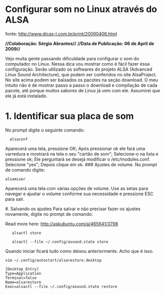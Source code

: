 # Configurar som no Linux através do ALSA
fonte: http://www.dicas-l.com.br/print/20090406.html

**//Colaboração: Sérgio Abrantes//**
**//Data de Publicação: 06 de April de 2009//**

Vejo muita gente passando dificuldade para configurar o som do computador no
Linux. Nessa dica vou mostrar como é fácil fazer essa configuração.  Serão
utilizado os softwares do projeto ALSA (Advanced Linux Sound Architecture), que
podem ser conferidos no site AlsaProject.  No site acima podem ser baixados os
pacotes na seção download. O meu intuito não é de mostrar passo a passo o
download e compilação de cada pacote, até porque muitos sabores de Linux já vem
com ele. Assumirei que ele já está instalado.

# 1. Identificar sua placa de som

No prompt digite o seguinte comando:

      alsaconf

Aparecerá uma tela, pressione OK; Após pressionar ok ele fará uma varredura e
mostrará na tela o seu "cartão de som"; Selecione-o na lista e pressione ok;
Ele perguntará se desejá modificar o /etc/modules.conf. Selecione "yes"; Depois
clique em ok.  ### Ajustes de volume.  No prompt de comando digite:

    alsamixer

Aparecerá uma tela com várias opções de volume. Use as setas para navegar e
ajustar o volume conforme sua necessidade e pressione ESC para sair.

#. Salvando os ajustes
Para salvar e não precisar fazer os ajustes novamente, digite no prompt de comando:

Read more here: http://askubuntu.com/a/465641/3798

       alsactl store

       alsactl --file ~/.config/asound.state store

Quando iniciar ficará tudo como deixou anteriormente.
Acho que é isso.

    vim ~/.config/autostart/alsarestore.desktop

    [Desktop Entry]
    Type=Application
    Terminal=false
    Name=alsarestore
    Exec=alsactl --file ~/.config/asound.state restore

